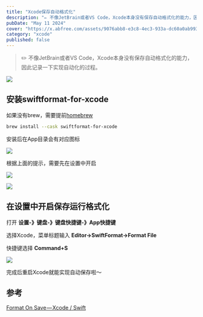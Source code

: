 ```yaml
---
title: "Xcode保存自动格式化"
description: "✏️ 不像JetBrain或者VS Code，Xcode本身没有保存自动格式化的能力，因此记录一下实现自动化的过程。"
pubDate: "May 11 2024"
cover: "https://x.abfree.com/assets/9076abb8-e3c8-4ec3-933a-dc60a0ab9937"
category: "xcode"
published: false
---
```



> ✏️ 不像JetBrain或者VS Code，Xcode本身没有保存自动格式化的能力，因此记录一下实现自动化的过程。

![](https://x.abfree.com/assets/9076abb8-e3c8-4ec3-933a-dc60a0ab9937)

## 安装swiftformat-for-xcode

如果没有brew，需要提前[homebrew](https://brew.sh/)

```bash
brew install --cask swiftformat-for-xcode
```

安装后在App目录会有对应图标

![](https://x.abfree.com/assets/3f9b517d-724e-4284-bbf2-3c93069a6dcb)

根据上面的提示，需要先在设置中开启


![](https://x.abfree.com/assets/3612517c-330b-4eab-a701-ea5647baa7d7)

![](https://x.abfree.com/assets/72e4f28f-4520-4eae-a4e5-47c4def5ed3d)

## 在设置中开启保存运行格式化

打开 **设置-》键盘-》键盘快捷键-》App快捷键**

选择Xcode，菜单标题输入 **Editor->SwiftFormat->Format File**

快捷键选择 **Command+S**

![](https://x.abfree.com/assets/8f698c26-6b9d-4f31-9f01-59d0dbc747ae)

完成后重启Xcode就能实现自动保存啦～

## 参考

[Format On Save — Xcode / Swift](https://medium.com/@jozott/format-on-save-xcode-swift-8133d049b3ac)